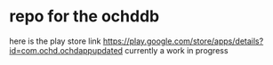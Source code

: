 # repo for the ochddb
here is the play store link https://play.google.com/store/apps/details?id=com.ochd.ochdappupdated
currently a work in progress
